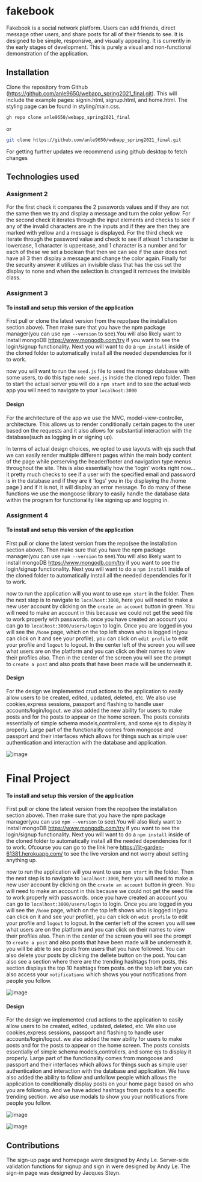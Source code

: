 # fakebook

Fakebook is a social network platform. Users can add friends, direct message other users, and share posts for all of their friends to see. It is designed to be simple, responsive, and visually appealing. It is currently in the early stages of development. This is purely a visual and non-functional demonstration of the application.

## Installation

Clone the repository from Github (https://github.com/anle9650/webapp_spring2021_final.git). This will include the example pages: signin.html, signup.html, and home.html. The styling page can be found in styling/main.css.

```bash 
gh repo clone anle9650/webapp_spring2021_final
```
or
```bash
git clone https://github.com/anle9650/webapp_spring2021_final.git
```

For getting further updates we recommend using github desktop to fetch changes  

## Technologies used

 
### Assignment 2 
For the first check it compares the 2 passwords values and if they are not the same then we try and display a message and turn the color yellow. For the second check it iterates through the input elements and checks to see if any of the invalid characters are in the inputs and if they are then they are marked with yellow and a message is displayed. For the third check we iterate through the password value and check to see if atleast 1 character is lowercase, 1 character is uppercase, and 1 character is a number and for each of these we set a boolean that then we can see if the user does not have all 3 then display a message and change the color again. Finally for the security answer it utilizes an invisible class that has the css set the display to none and when the selection is changed it removes the invisible class.  


### Assignment 3
#### To install and setup this  version of the application
First pull or clone the latest version from the repo(see the installation section above). Then make sure that you have the npm package manager(you can use `npm --version` to see).You will also likely want to install mongoDB https://www.mongodb.com/try if you want to see the login/signup functionality. Next you will want to do a `npm install` inside of the cloned folder to automatically install all the needed dependencies for it to work.
  
now you will want to run the `seed.js` file to seed the mongo database with some users, to do this type `node seed.js` inside the cloned repo folder. Then to start the actual server you will do a `npm start` and to see the actual web app you will need to navigate to your `localhost:3000`

#### Design
  For the architecture of the app we use the MVC, model-view-controller, architecture. This allows us to render conditionally certain pages to the user based on the requests and it also allows for substantial interaction with the database(such as logging in or signing up).
  
In terms of actual design choices, we opted to use layouts with ejs such that we can easily render multiple different pages within the main body content of the page while perserving the header/footer and navigation type menus throughout the site. This is also essentially how the 'login' works right now... it pretty much checks to see if a user with the specified email and password is in the database and if they are it 'logs' you in (by displaying the /home page ) and if it is not, it will display an error message. To do many of these functions we use the mongoose library to easily handle the database data within the program for functionality like signing up and logging in.

### Assignment 4
#### To install and setup this  version of the application
First pull or clone the latest version from the repo(see the installation section above). Then make sure that you have the npm package manager(you can use `npm --version` to see).You will also likely want to install mongoDB https://www.mongodb.com/try if you want to see the login/signup functionality. Next you will want to do a `npm install` inside of the cloned folder to automatically install all the needed dependencies for it to work.
  
now to run the application will you want to use `npm start` in the folder. Then the next step is to navigate to `localhost:3000`, here you will need to make a new user account by clicking on the `create an account` button in green. You will need to make an account in this because we could not get the seed file to work properly with passwords. once you have created an account you can go to `localhost:3000/users/login` to login. Once you are logged in you will see the `/home` page, which on the top left shows who is logged in(you can click on it and see your profile), you can click on `edit profile` to edit your profile and `logout` to logout. In the center left of the screen you will see what  users are on the platform and you can click on their names to view their profiles also. Then in the center of the screen you will see the prompt to `create a post` and also posts that have been made will be underneath it.

#### Design 
  For the design we implemented crud actions to the application to easily allow users to be created, edited, updated, deleted, etc. We also use cookies,express sessions, passport and flashing to handle user accounts/login/logout. we also added the new ability for users to make posts and for the posts to appear on the home screen. The posts consists essentially of simple schema models,controllers, and some ejs to display it properly. Large part of the functionality comes from mongoose and passport and their interfaces which allows for things such as simple user authentication and interaction with the database and application.  

 ![image](https://user-images.githubusercontent.com/78400904/114970723-33d6bb80-9e38-11eb-91d6-300f3b772b78.png)


# Final Project
#### To install and setup this  version of the application
First pull or clone the latest version from the repo(see the installation section above). Then make sure that you have the npm package manager(you can use `npm --version` to see).You will also likely want to install mongoDB https://www.mongodb.com/try if you want to see the login/signup functionality. Next you will want to do a `npm install` inside of the cloned folder to automatically install all the needed dependencies for it to work. Ofcourse you can go to the link here https://lit-garden-61381.herokuapp.com/ to see the live version and not worry about setting anything up.
  
now to run the application will you want to use `npm start` in the folder. Then the next step is to navigate to `localhost:3000`, here you will need to make a new user account by clicking on the `create an account` button in green. You will need to make an account in this because we could not get the seed file to work properly with passwords. once you have created an account you can go to `localhost:3000/users/login` to login. Once you are logged in you will see the `/home` page, which on the top left shows who is logged in(you can click on it and see your profile), you can click on `edit profile` to edit your profile and `logout` to logout. In the center left of the screen you will see what  users are on the platform and you can click on their names to view their profiles also. Then in the center of the screen you will see the prompt to `create a post` and also posts that have been made will be underneath it. you will be able to see posts from users that you have followed. You can also delete your posts by clicking the dellete button on the post. You can also see a section where there are the trending hashtags from posts, this section displays the top 10 hashtags from posts. on the top left bar you can also access your `notifications` which shows you your notifications from people you follow.

![image](https://user-images.githubusercontent.com/78400904/118104037-db8fcc80-b397-11eb-8aaa-030ab9a55dde.png)


#### Design 
  For the design we implemented crud actions to the application to easily allow users to be created, edited, updated, deleted, etc. We also use cookies,express sessions, passport and flashing to handle user accounts/login/logout. we also added the new ability for users to make posts and for the posts to appear on the home screen. The posts consists essentially of simple schema models,controllers, and some ejs to display it properly. Large part of the functionality comes from mongoose and passport and their interfaces which allows for things such as simple user authentication and interaction with the database and application. We have also added the ability to follow and unfollow people which allows the application to conditionally display posts on your home page based on who you are following. And we have added hashtags from posts to a specific trending section. we also use modals to show you your notifications from people you follow.   

![image](https://user-images.githubusercontent.com/78400904/118104923-fadb2980-b398-11eb-8bf8-c9dcb5535709.png)


![image](https://user-images.githubusercontent.com/78400904/118104973-0d556300-b399-11eb-81fb-eae5bcfc98af.png)








## Contributions

The sign-up page and homepage were designed by Andy Le. Server-side validation functions for signup and sign in were designed by Andy Le. The sign-in page was designed by Jacques Steyn.
 
